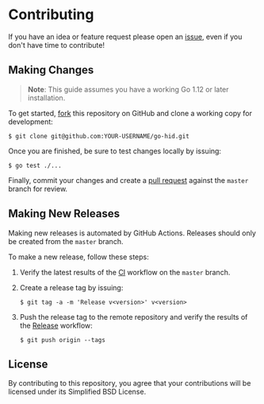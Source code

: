 # Contributing

If you have an idea or feature request please open an [issue][1], even if you
don't have time to contribute!

## Making Changes

> **Note**: This guide assumes you have a working Go 1.12 or later installation.

To get started, [fork][2] this repository on GitHub and clone a working copy for
development:

    $ git clone git@github.com:YOUR-USERNAME/go-hid.git

Once you are finished, be sure to test changes locally by issuing:

    $ go test ./...

Finally, commit your changes and create a [pull request][3] against the `master`
branch for review.

## Making New Releases

Making new releases is automated by GitHub Actions. Releases should only be
created from the `master` branch.

To make a new release, follow these steps:

1. Verify the latest results of the [CI][4] workflow on the `master` branch.

2. Create a release tag by issuing:

       $ git tag -a -m 'Release v<version>' v<version>

3. Push the release tag to the remote repository and verify the results of the
   [Release][5] workflow:

       $ git push origin --tags

## License

By contributing to this repository, you agree that your contributions will be
licensed under its Simplified BSD License.

[1]: https://github.com/sstallion/go-hid/issues
[2]: https://docs.github.com/en/github/getting-started-with-github/fork-a-repo
[3]: https://docs.github.com/en/github/collaborating-with-issues-and-pull-requests/creating-a-pull-request
[4]: https://github.com/sstallion/go-hid/actions/workflows/ci.yml
[5]: https://github.com/sstallion/go-hid/actions/workflows/release.yml
[6]: https://docs.freebsd.org/en/books/porters-handbook/upgrading/
